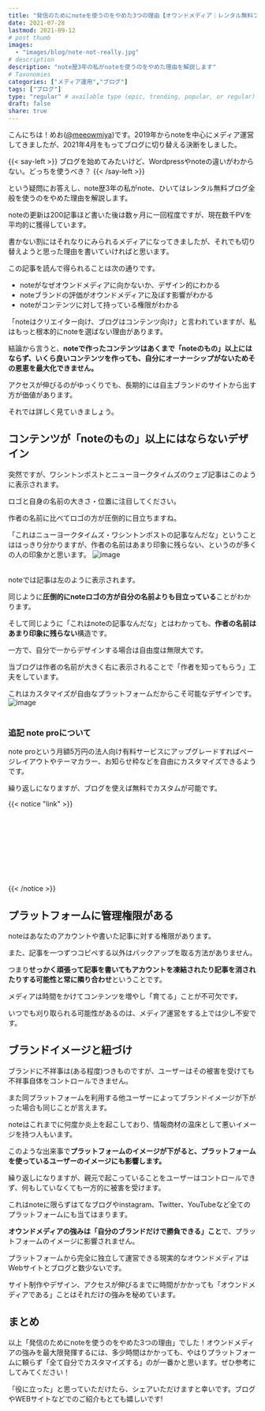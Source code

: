 ```yaml
---
title: "発信のためにnoteを使うのをやめた3つの理由【オウンドメディア｜レンタル無料ブログ｜ブログ選び】"
date: 2021-07-28
lastmod: 2021-09-12
# post thumb
images:
  - "images/blog/note-not-really.jpg"
# description
description: "note歴3年の私がnoteを使うのをやめた理由を解説します"
# Taxonomies
categories: ["メディア運用","ブログ"]
tags: ["ブログ"]
type: "regular" # available type (epic, trending, popular, or regular)
draft: false
share: true
---
```


こんにちは！めお(<u><a href="https://twitter.com/meeowmiya" target="_blank">@meeowmiya</a></u>)です。2019年からnoteを中心にメディア運営してきましたが、2021年4月をもってブログに切り替える決断をしました。

{{< say-left >}}
ブログを始めてみたいけど、Wordpressやnoteの違いがわからない。どっちを使うべき？
{{< /say-left >}}

という疑問にお答えし、note歴3年の私がnote、ひいてはレンタル無料ブログ全般を使うのをやめた理由を解説します。

noteの更新は200記事ほど書いた後は数ヶ月に一回程度ですが、現在数千PVを平均的に獲得しています。

書かない割にはそれなりにみられるメディアになってきましたが、それでも切り替えようと思った理由を書いていければと思います。

この記事を読んで得られることは次の通りです。

* noteがなぜオウンドメディアに向かないか、デザイン的にわかる
* noteブランドの評価がオウンドメディアに及ぼす影響がわかる
* noteがコンテンツに対して持っている権限がわかる


「noteはクリエイター向け、ブログはコンテンツ向け」と言われていますが、私はもっと根本的にnoteを選ばない理由があります。

結論から言うと、<span class="keiko-red">**noteで作ったコンテンツはあくまで「noteのもの」以上にはならず、いくら良いコンテンツを作っても、自分にオーナーシップがないためその恩恵を最大化できません。**</span>

アクセスが伸びるのがゆっくりでも、長期的には自主ブランドのサイトから出す方が価値があります。

それでは詳しく見ていきましょう。

## コンテンツが「noteのもの」以上にはならないデザイン

突然ですが、ワシントンポストとニューヨークタイムズのウェブ記事はこのように表示されます。

ロゴと自身の名前の大きさ・位置に注目してください。

作者の名前に比べてロゴの方が圧倒的に目立ちますね。

「これはニューヨークタイムズ・ワシントンポストの記事なんだな」ということははっきり分かりますが、作者の名前はあまり印象に残らない、というのが多くの人の印象かと思います。
![image](../../images/blog-content/note-not-really-1.jpg)<br><br>

noteでは記事は左のように表示されます。

同じように<span class="keiko-red">**圧倒的にnoteロゴの方が自分の名前よりも目立っている**</span>ことがわかります。

そして同じように「これはnoteの記事なんだな」とはわかっても、<span class="keiko-red">**作者の名前はあまり印象に残らない**</span>構造です。

一方で、自分で一からデザインする場合は自由度は無限大です。

当ブログは作者の名前が大きく右に表示されることで「作者を知ってもらう」工夫をしています。

これはカスタマイズが自由なプラットフォームだからこそ可能なデザインです。
![image](../../images/blog-content/note-not-really-2.jpg)<br><br>

### 追記 note proについて
note proという月額5万円の法人向け有料サービスにアップグレードすればページレイアウトやテーマカラー、お知らせ枠などを自由にカスタマイズできるようです。

繰り返しになりますが、ブログを使えば無料でカスタムが可能です。

{{< notice "link" >}}
<div class="iframely-embed"><div class="iframely-responsive" style="height: 140px; padding-bottom: 0;"><a href="https://help.note.com/hc/ja/sections/900000121286-note-pro%E3%82%92%E3%81%94%E5%88%A9%E7%94%A8%E4%B8%AD%E3%81%AE%E6%96%B9%E3%81%B8" data-iframely-url="//cdn.iframe.ly/m6o44gl?card=small"></a></div></div><script async src="//cdn.iframe.ly/embed.js" charset="utf-8"></script>
{{< /notice >}}

## プラットフォームに管理権限がある

noteはあなたのアカウントや書いた記事に対する権限があります。

また、記事を一つずつコピペする以外はバックアップを取る方法がありません。

つまり<span class="keiko-red">**せっかく頑張って記事を書いてもアカウントを凍結されたり記事を消されたりする可能性と常に隣り合わせ**</span>ということです。

メディアは時間をかけてコンテンツを増やし「育てる」ことが不可欠です。

いつでも刈り取られる可能性があるのは、メディア運営をする上では少し不安です。

## ブランドイメージと紐づけ

ブランドに不祥事は(ある程度)つきものですが、ユーザーはその被害を受けても不祥事自体をコントロールできません。

また同プラットフォームを利用する他ユーザーによってブランドイメージが下がった場合も同じことが言えます。

noteはこれまでに何度か炎上を起こしており、情報商材の温床として悪いイメージを持つ人もいます。

このような出来事で<span class="keiko-red">**プラットフォームのイメージが下がると、プラットフォームを使っているユーザーのイメージにも影響します。**</span>

繰り返しになりますが、親元で起こっていることをユーザーはコントロールできず、何もしていなくても一方的に被害を受けます。

これはnoteに限らずはてなブログやinstagram、Twitter、YouTubeなど全てのプラットフォームにも当てはまります。

<span class="keiko-red">**オウンドメディアの強みは「自分のブランドだけで勝負できる」こと**</span>で、プラットフォームのイメージに影響されません。

プラットフォームから完全に独立して運営できる現実的なオウンドメディアはWebサイトとブログと数少ないです。

サイト制作やデザイン、アクセスが伸びるまでに時間がかかっても「オウンドメディアである」ことはそれだけの強みを秘めています。

## まとめ

以上「発信のためにnoteを使うのをやめた3つの理由」でした！オウンドメディアの強みを最大限発揮するには、多少時間はかかっても、やはりプラットフォームに頼らず「全て自分でカスタマイズする」のが一番かと思います。ぜひ参考にしてみてください！

「役に立った」と思っていただけたら、シェアいただけますと幸いです。ブログやWEBサイトなどでのご紹介もとても嬉しいです!